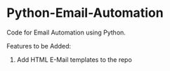 # Python-Email-Automation
Code for Email Automation using Python. 

Features to be Added:
1) Add HTML E-Mail templates to the repo
  
 
  
